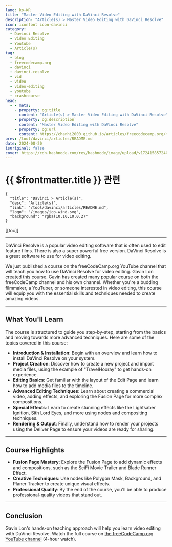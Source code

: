 ```yaml
---
lang: ko-KR
title: "Master Video Editing with DaVinci Resolve"
description: "Article(s) > Master Video Editing with DaVinci Resolve"
icon: iconfont icon-davinci
category: 
  - Davinci Resolve
  - Video Editing
  - Youtube
  - Article(s)
tag: 
  - blog
  - freecodecamp.org
  - davinci
  - davinci-resolve
  - vid
  - video
  - video-editing
  - youtube
  - crashcourse
head:
  - - meta:
    - property: og:title
      content: "Article(s) > Master Video Editing with DaVinci Resolve"
    - property: og:description`
      content: "Master Video Editing with DaVinci Resolve"
    - property: og:url
      content: https://chanhi2000.github.io/articles/freecodecamp.org/master-video-editing-with-davinci-resolve.html
prev: /tool/davinci/articles/README.md
date: 2024-08-20
isOriginal: false
cover: https://cdn.hashnode.com/res/hashnode/image/upload/v1724158572406/4cd99bcb-c8a7-4898-bc78-1dc0f49bcbe6.png
---
```


# {{ $frontmatter.title }} 관련

```component VPCard
{
  "title": "Davinci > Article(s)",
  "desc": "Article(s)",
  "link": "/tool/davinci/articles/README.md",
  "logo": "/images/ico-wind.svg",
  "background": "rgba(10,10,10,0.2)"
}
```

[[toc]]

---

<SiteInfo
  name="Master Video Editing with DaVinci Resolve"
  desc="DaVinci Resolve is a popular video editing software that is often used to edit feature films. There is also a super powerful free version. DaVinci Resolve is a great software to use for video editing. We just published a course on the freeCodeCamp.or..."
  url="https://freecodecamp.org/news/master-video-editing-with-davinci-resolve/"
  logo="https://cdn.freecodecamp.org/universal/favicons/favicon.ico"
  preview="https://cdn.hashnode.com/res/hashnode/image/upload/v1724158572406/4cd99bcb-c8a7-4898-bc78-1dc0f49bcbe6.png"/>

DaVinci Resolve is a popular video editing software that is often used to edit feature films. There is also a super powerful free version. DaVinci Resolve is a great software to use for video editing.

We just published a course on the freeCodeCamp.org YouTube channel that will teach you how to use DaVinci Resolve for video editing. Gavin Lon created this course. Gavin has created many popular course on both the freeCodeCamp channel and his own channel. Whether you're a budding filmmaker, a YouTuber, or someone interested in video editing, this course will equip you with the essential skills and techniques needed to create amazing videos.

---

## What You'll Learn

The course is structured to guide you step-by-step, starting from the basics and moving towards more advanced techniques. Here are some of the topics covered in this course:

- **Introduction & Installation**: Begin with an overview and learn how to install DaVinci Resolve on your system.
- **Project Creation**: Discover how to create a new project and import media files, using the example of "TravelHooray" to get hands-on experience.
- **Editing Basics**: Get familiar with the layout of the Edit Page and learn how to add media files to the timeline.
- **Advanced Editing Techniques**: Learn about creating a commercial video, adding effects, and exploring the Fusion Page for more complex compositions.
- **Special Effects**: Learn to create stunning effects like the Lightsaber Ignition, Sith Lord Eyes, and more using nodes and compositing techniques.
- **Rendering & Output**: Finally, understand how to render your projects using the Deliver Page to ensure your videos are ready for sharing.

---

## Course Highlights

- **Fusion Page Mastery**: Explore the Fusion Page to add dynamic effects and compositions, such as the SciFi Movie Trailer and Blade Runner Effect.
- **Creative Techniques**: Use nodes like Polygon Mask, Background, and Planer Tracker to create unique visual effects.
- **Professional Quality**: By the end of the course, you'll be able to produce professional-quality videos that stand out.

---

## Conclusion

Gavin Lon's hands-on teaching approach will help you learn video editing with DaVinci Resolve. Watch the full course on [<FontIcon icon="fa-brands fa-tyoutube"/>the freeCodeCamp.org YouTube channel](https://youtu.be/mgCqndlTWFU) (4-hour watch).

<VidStack src="youtube/mgCqndlTWFU" />


